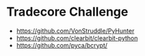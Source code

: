 # Tradecore Challenge

* https://github.com/VonStruddle/PyHunter
* https://github.com/clearbit/clearbit-python
* https://github.com/pyca/bcrypt/